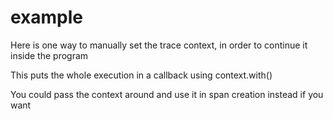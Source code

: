 # example

Here is one way to manually set the trace context, in order to continue it inside the program

This puts the whole execution in a callback using context.with()

You could pass the context around and use it in span creation instead if you want
